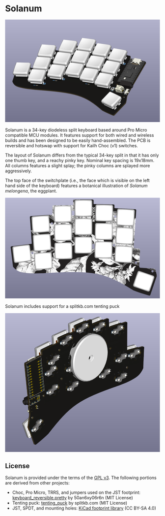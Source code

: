 # Solanum

![](renders/image.png)

Solanum is a 34-key diodeless split keyboard based around Pro Micro compatible MCU modules. It features support for both wired and wireless builds and has been designed to be easily hand-assembled. The PCB is reversible and hotswap with support for Kailh Choc (v1) switches. 

The layout of Solanum differs from the typical 34-key split in that it has only one thumb key, and a reachy pinky key. Nominal key spacing is 19x18mm. All columns features a slight splay; the pinky columns are splayed more aggressively.

The top face of the switchplate (i.e., the face which is visible on the left hand side of the keyboard) features a botanical illustration of *Solanum melongena*, the eggplant.

![](renders/image-4.png)

Solanum includes support for a splitkb.com tenting puck

![](renders/image-3.png)

## License

Solanum is provided under the terms of the [GPL v3](LICENSE). The following portions are derived from other projects:

- Choc, Pro Micro, TRRS, and jumpers used on the JST footprint: [keyboard_reversible.pretty](https://github.com/50an6xy06r6n/keyboard_reversible.pretty) by 50an6xy06r6n (MIT License)
- Tenting puck: [tenting_puck](https://github.com/splitkb/tenting_puck) by splitkb.com (MIT License)
- JST, SPDT, and mounting holes: [KiCad footprint library](https://kicad.github.io/footprints/) (CC BY-SA 4.0)
